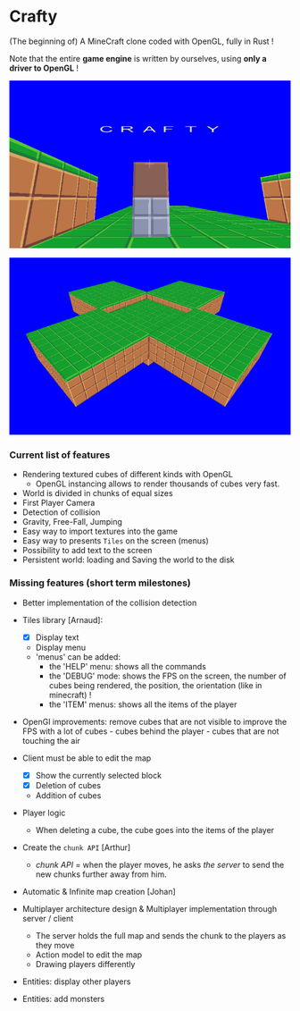 # Crafty

(The beginning of) A MineCraft clone coded with OpenGL, fully in Rust !

Note that the entire **game engine** is written by ourselves, using **only a driver to OpenGL** !

![](demo/first_text.png)

![](demo/first_chunks.png)

### Current list of features

- Rendering textured cubes of different kinds with OpenGL
  - OpenGL instancing allows to render thousands of cubes very fast.
- World is divided in chunks of equal sizes
- First Player Camera
- Detection of collision
- Gravity, Free-Fall, Jumping
- Easy way to import textures into the game
- Easy way to presents `Tiles` on the screen (menus)
- Possibility to add text to the screen
- Persistent world: loading and Saving the world to the disk

### Missing features (short term milestones)

- Better implementation of the collision detection 

- Tiles library [Arnaud]: 
    - [x] Display text
    - Display menu
    - 'menus' can be added:
        - the 'HELP' menu: shows all the commands
        - the 'DEBUG' mode: shows the FPS on the screen, the number of cubes being rendered, the position, the orientation (like in minecraft) !
        - the 'ITEM' menus: shows all the items of the player

- OpenGl improvements: remove cubes that are not visible to improve the FPS with a lot of cubes
      - cubes behind the player
      - cubes that are not touching the air

- Client must be able to edit the map
    - [x] Show the currently selected block
    - [x] Deletion of cubes
    - Addition of cubes

- Player logic
    - When deleting a cube, the cube goes into the items of the player

- Create the `chunk API` [Arthur]
    - *chunk API* = when the player moves, he asks *the server* to send the new chunks further away from him.

- Automatic & Infinite map creation [Johan]

- Multiplayer architecture design & Multiplayer implementation through server / client
    - The server holds the full map and sends the chunk to the players as they move
    - Action model to edit the map
    - Drawing players differently

- Entities: display other players

- Entities: add monsters
